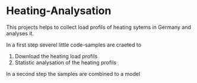 # Heating-Analysation
This projects helps to collect load profils of heating sytems in Germany and analyses it.

In a first step severel little code-samples are craeted to
1) Download the heating load profils
2) Statistic analysation of the heating profils 

In a second step the samples are combined to a model

